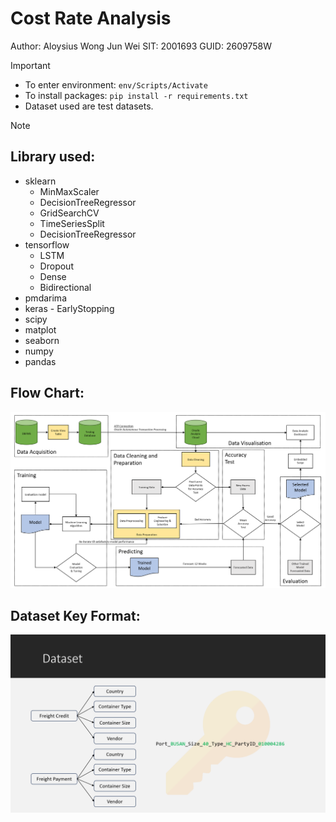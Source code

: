 # Cost Rate Analysis
Author: Aloysius Wong Jun Wei
SIT: 2001693
GUID: 2609758W

> [!IMPORTANT]
> - To enter environment: ```env/Scripts/Activate ```<br />
> - To install packages: ```pip install -r requirements.txt```<br />
> - Dataset used are test datasets.

>[!NOTE]
> ## Library used: 
> - sklearn
>   - MinMaxScaler
>   - DecisionTreeRegressor
>   - GridSearchCV
>   - TimeSeriesSplit
>   - DecisionTreeRegressor
> - tensorflow
>   - LSTM
>   - Dropout
>   - Dense
>   - Bidirectional
> - pmdarima
> - keras
    - EarlyStopping
> - scipy
> - matplot
> - seaborn
> - numpy
> - pandas

## Flow Chart:
![Flow Chart](/images/flowchart.PNG)

## Dataset Key Format:
![Dataset Key Format](/images/dataset_key_format.PNG)